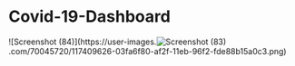 # Covid-19-Dashboard
![Screenshot (84)](https://user-images.![Screenshot (83)](https://user-images.githubusercontent.com/70045720/117409686-14aae580-af2f-11eb-8d7a-53e266a8893a.png).com/70045720/117409626-03fa6f80-af2f-11eb-96f2-fde88b15a0c3.png)

